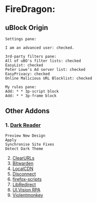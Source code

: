 # FireDragon:
## uBlock Origin

```
Settings pane:

I am an advanced user: checked.

3rd-party filters pane:
All of uBO's filter lists: checked
EasyList: checked
Peter Lowe’s Ad server list: checked
EasyPrivacy: checked
Online Malicious URL Blocklist‎: checked

My rules pane:
Add: * * 3p-script block
Add: * * 3p-frame block
```

## Other Addons

### 1. [Dark Reader](https://addons.mozilla.org/en-US/firefox/addon/darkreader/) 
```
Preview New Design
Apply
Synchronise Site Fixes
Detect Dark Theme
```
2. [ClearURLs](https://addons.mozilla.org/en-US/firefox/addon/clearurls/)
3. [Bitwarden](https://addons.mozilla.org/en-US/firefox/addon/bitwarden-password-manager/)
4. [LocalCDN](https://addons.mozilla.org/en-US/firefox/addon/localcdn-fork-of-decentraleyes/)
5. [Disconnect](https://addons.mozilla.org/en-US/firefox/addon/disconnect/)
6. [firefox-scripts](https://github.com/xiaoxiaoflood/firefox-scripts)
7. [LibRedirect](https://addons.mozilla.org/en-US/firefox/addon/libredirect/)
8. [UI.Vision RPA](https://addons.mozilla.org/en-US/firefox/addon/rpa/)
9. [Violentmonkey](https://addons.mozilla.org/en-US/firefox/addon/violentmonkey/)
